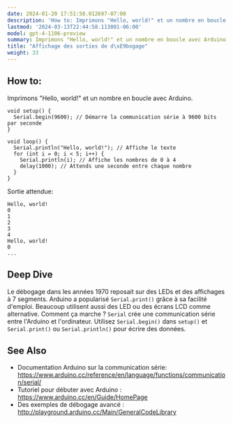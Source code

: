 ```yaml
---
date: 2024-01-20 17:51:50.012697-07:00
description: 'How to: Imprimons "Hello, world!" et un nombre en boucle avec Arduino.'
lastmod: '2024-03-13T22:44:58.113001-06:00'
model: gpt-4-1106-preview
summary: Imprimons "Hello, world!" et un nombre en boucle avec Arduino.
title: "Affichage des sorties de d\xE9bogage"
weight: 33
---
```


## How to:
Imprimons "Hello, world!" et un nombre en boucle avec Arduino.

```Arduino
void setup() {
  Serial.begin(9600); // Démarre la communication série à 9600 bits par seconde
}

void loop() {
  Serial.println("Hello, world!"); // Affiche le texte
  for (int i = 0; i < 5; i++) {
    Serial.println(i); // Affiche les nombres de 0 à 4
    delay(1000); // Attends une seconde entre chaque nombre
  }
}
```

Sortie attendue:

```
Hello, world!
0
1
2
3
4
Hello, world!
0
...
```

## Deep Dive
Le débogage dans les années 1970 reposait sur des LEDs et des affichages à 7 segments. Arduino a popularisé `Serial.print()` grâce à sa facilité d'emploi. Beaucoup utilisent aussi des LED ou des écrans LCD comme alternative. Comment ça marche ? `Serial` crée une communication série entre l'Arduino et l'ordinateur. Utilisez `Serial.begin()` dans `setup()` et `Serial.print()` ou `Serial.println()` pour écrire des données.

## See Also
- Documentation Arduino sur la communication série: https://www.arduino.cc/reference/en/language/functions/communication/serial/
- Tutoriel pour débuter avec Arduino : https://www.arduino.cc/en/Guide/HomePage
- Des exemples de débogage avancé : http://playground.arduino.cc/Main/GeneralCodeLibrary
